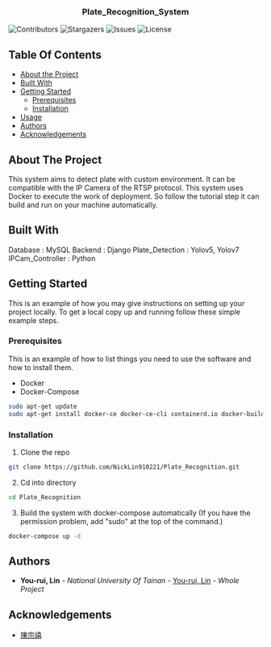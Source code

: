 <br/>
<p align="center">
  <h3 align="center">Plate_Recognition_System</h3>
</p>

![Contributors](https://img.shields.io/github/contributors/NickLin910221/Plate_Recognition?color=dark-green) ![Stargazers](https://img.shields.io/github/stars/NickLin910221/Plate_Recognition?style=social) ![Issues](https://img.shields.io/github/issues/NickLin910221/Plate_Recognition) ![License](https://img.shields.io/github/license/NickLin910221/Plate_Recognition) 

## Table Of Contents

* [About the Project](#about-the-project)
* [Built With](#built-with)
* [Getting Started](#getting-started)
  * [Prerequisites](#prerequisites)
  * [Installation](#installation)
* [Usage](#usage)
* [Authors](#authors)
* [Acknowledgements](#acknowledgements)

## About The Project

This system aims to detect plate with custom environment. It can be compatible with the IP Camera of the RTSP protocol. This system uses Docker to execute the work of deployment. So follow the tutorial step it can build and run on your machine automatically. 

## Built With

Database : MySQL
Backend : Django
Plate_Detection : Yolov5, Yolov7
IPCam_Controller : Python

## Getting Started

This is an example of how you may give instructions on setting up your project locally.
To get a local copy up and running follow these simple example steps.

### Prerequisites

This is an example of how to list things you need to use the software and how to install them.

* Docker
* Docker-Compose

```sh
sudo apt-get update
sudo apt-get install docker-ce docker-ce-cli containerd.io docker-buildx-plugin docker-compose-plugin
```

### Installation

1. Clone the repo

```sh
git clone https://github.com/NickLin910221/Plate_Recognition.git
```

2. Cd into directory

```sh
cd Plate_Recognition
```

3. Build the system with docker-compose automatically (If you have the permission problem, add "sudo" at the top of the command.)

```sh
docker-compose up -d
```

## Authors

* **You-rui, Lin** - *National University Of Tainan* - [You-rui, Lin](https://github.com/NickLin910221/) - *Whole Project*

## Acknowledgements

* [陳宗禧](https://home.nutn.edu.tw/chents/index-c.html)
